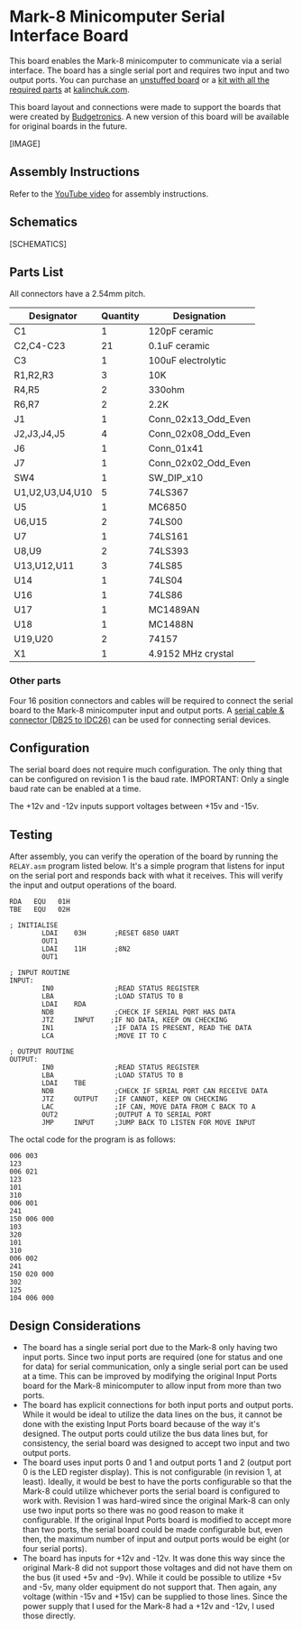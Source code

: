 # Mark-8 Minicomputer Serial Interface Board

This board enables the Mark-8 minicomputer to communicate via a serial interface. The board has a single serial port and requires two input and two output ports. You can purchase an [unstuffed board](https://www.kalinchuk.com/product-page/mark-8-minicomputer-serial-board) or a [kit with all the required parts](https://www.kalinchuk.com/product-page/mark-8-minicomputer-serial-board-kit) at [kalinchuk.com](https://kalinchuk.com).

This board layout and connections were made to support the boards that were created by [Budgetronics](https://www.budgetronics.eu/en/building-kits/mark-8-minicomputer-pcb-set-7-pieces/a-25789-20). A new version of this board will be available for original boards in the future.

[IMAGE]

## Assembly Instructions

Refer to the [YouTube video]() for assembly instructions.

## Schematics

[SCHEMATICS]

## Parts List

All connectors have a 2.54mm pitch.

| Designator        | Quantity | Designation         |
|-------------------|----------|---------------------|
| C1                | 1        | 120pF ceramic       |
| C2,C4-C23         | 21       | 0.1uF ceramic       |
| C3                | 1        | 100uF electrolytic  |
| R1,R2,R3          | 3        | 10K                 |
| R4,R5             | 2        | 330ohm              |
| R6,R7             | 2        | 2.2K                |
| J1                | 1        | Conn_02x13_Odd_Even |
| J2,J3,J4,J5       | 4        | Conn_02x08_Odd_Even |
| J6                | 1        | Conn_01x41          |
| J7                | 1        | Conn_02x02_Odd_Even |
| SW4               | 1        | SW_DIP_x10          |
| U1,U2,U3,U4,U10   | 5        | 74LS367             |
| U5                | 1        | MC6850              |
| U6,U15            | 2        | 74LS00              |
| U7                | 1        | 74LS161             |
| U8,U9             | 2        | 74LS393             |
| U13,U12,U11       | 3        | 74LS85              |
| U14               | 1        | 74LS04              |
| U16               | 1        | 74LS86              |
| U17               | 1        | MC1489AN            |
| U18               | 1        | MC1488N             |
| U19,U20           | 2        | 74157               |
| X1                | 1        | 4.9152 MHz crystal  |

### Other parts

Four 16 position connectors and cables will be required to connect the serial board to the Mark-8 minicomputer input and output ports. A [serial cable & connector (DB25 to IDC26)](https://amzn.to/4cslUFx) can be used for connecting serial devices.

## Configuration

The serial board does not require much configuration. The only thing that can be configured on revision 1 is the baud rate. IMPORTANT: Only a single baud rate can be enabled at a time.

The +12v and -12v inputs support voltages between +15v and -15v.

## Testing

After assembly, you can verify the operation of the board by running the `RELAY.asm` program listed below. It's a simple program that listens for input on the serial port and responds back with what it receives. This will verify the input and output operations of the board.

```
RDA   EQU   01H
TBE   EQU   02H

; INITIALISE
        LDAI    03H       ;RESET 6850 UART
        OUT1
        LDAI    11H       ;8N2 
        OUT1

; INPUT ROUTINE
INPUT:
        IN0               ;READ STATUS REGISTER
        LBA               ;LOAD STATUS TO B
        LDAI    RDA
        NDB               ;CHECK IF SERIAL PORT HAS DATA
        JTZ     INPUT    ;IF NO DATA, KEEP ON CHECKING
        IN1               ;IF DATA IS PRESENT, READ THE DATA
        LCA               ;MOVE IT TO C

; OUTPUT ROUTINE
OUTPUT:
        IN0               ;READ STATUS REGISTER
        LBA               ;LOAD STATUS TO B
        LDAI    TBE
        NDB               ;CHECK IF SERIAL PORT CAN RECEIVE DATA
        JTZ     OUTPUT    ;IF CANNOT, KEEP ON CHECKING
        LAC               ;IF CAN, MOVE DATA FROM C BACK TO A
        OUT2              ;OUTPUT A TO SERIAL PORT
        JMP     INPUT     ;JUMP BACK TO LISTEN FOR MOVE INPUT
```

The octal code for the program is as follows:

```
006 003
123
006 021
123
101
310
006 001
241
150 006 000
103
320
101
310
006 002
241
150 020 000
302
125
104 006 000
```

## Design Considerations

* The board has a single serial port due to the Mark-8 only having two input ports. Since two input ports are required (one for status and one for data) for serial communication, only a single serial port can be used at a time. This can be improved by modifying the original Input Ports board for the Mark-8 minicomputer to allow input from more than two ports.
* The board has explicit connections for both input ports and output ports. While it would be ideal to utilize the data lines on the bus, it cannot be done with the existing Input Ports board because of the way it's designed. The output ports could utilize the bus data lines but, for consistency, the serial board was designed to accept two input and two output ports.
* The board uses input ports 0 and 1 and output ports 1 and 2 (output port 0 is the LED register display). This is not configurable (in revision 1, at least). Ideally, it would be best to have the ports configurable so that the Mark-8 could utilize whichever ports the serial board is configured to work with. Revision 1 was hard-wired since the original Mark-8 can only use two input ports so there was no good reason to make it configurable. If the original Input Ports board is modified to accept more than two ports, the serial board could be made configurable but, even then, the maximum number of input and output ports would be eight (or four serial ports).
* The board has inputs for +12v and -12v. It was done this way since the original Mark-8 did not support those voltages and did not have them on the bus (it used +5v and -9v). While it could be possible to utilize +5v and -5v, many older equipment do not support that. Then again, any voltage (within -15v and +15v) can be supplied to those lines. Since the power supply that I used for the Mark-8 had a +12v and -12v, I used those directly.